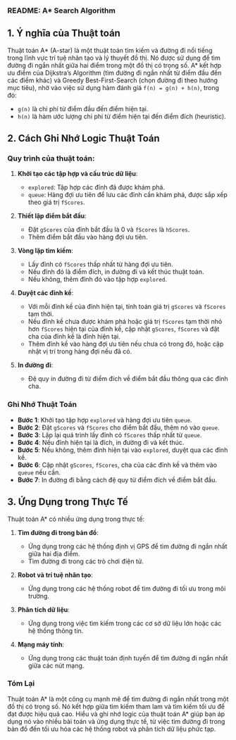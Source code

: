 ### README: A* Search Algorithm

## 1. Ý nghĩa của Thuật toán

Thuật toán A* (A-star) là một thuật toán tìm kiếm và đường đi nổi tiếng trong lĩnh vực trí tuệ nhân tạo và lý thuyết đồ thị. Nó được sử dụng để tìm đường đi ngắn nhất giữa hai điểm trong một đồ thị có trọng số. A* kết hợp ưu điểm của Dijkstra’s Algorithm (tìm đường đi ngắn nhất từ điểm đầu đến các điểm khác) và Greedy Best-First-Search (chọn đường đi theo hướng mục tiêu), nhờ vào việc sử dụng hàm đánh giá `f(n) = g(n) + h(n)`, trong đó:
- `g(n)` là chi phí từ điểm đầu đến điểm hiện tại.
- `h(n)` là hàm ước lượng chi phí từ điểm hiện tại đến điểm đích (heuristic).

## 2. Cách Ghi Nhớ Logic Thuật Toán

### Quy trình của thuật toán:

1. **Khởi tạo các tập hợp và cấu trúc dữ liệu**:
    - `explored`: Tập hợp các đỉnh đã được khám phá.
    - `queue`: Hàng đợi ưu tiên để lưu các đỉnh cần khám phá, được sắp xếp theo giá trị `fScores`.

2. **Thiết lập điểm bắt đầu**:
    - Đặt `gScores` của đỉnh bắt đầu là 0 và `fScores` là `hScores`.
    - Thêm điểm bắt đầu vào hàng đợi ưu tiên.

3. **Vòng lặp tìm kiếm**:
    - Lấy đỉnh có `fScores` thấp nhất từ hàng đợi ưu tiên.
    - Nếu đỉnh đó là điểm đích, in đường đi và kết thúc thuật toán.
    - Nếu không, thêm đỉnh đó vào tập hợp `explored`.

4. **Duyệt các đỉnh kề**:
    - Với mỗi đỉnh kề của đỉnh hiện tại, tính toán giá trị `gScores` và `fScores` tạm thời.
    - Nếu đỉnh kề chưa được khám phá hoặc giá trị `fScores` tạm thời nhỏ hơn `fScores` hiện tại của đỉnh kề, cập nhật `gScores`, `fScores` và đặt cha của đỉnh kề là đỉnh hiện tại.
    - Thêm đỉnh kề vào hàng đợi ưu tiên nếu chưa có trong đó, hoặc cập nhật vị trí trong hàng đợi nếu đã có.

5. **In đường đi**:
    - Đệ quy in đường đi từ điểm đích về điểm bắt đầu thông qua các đỉnh cha.

### Ghi Nhớ Thuật Toán
- **Bước 1**: Khởi tạo tập hợp `explored` và hàng đợi ưu tiên `queue`.
- **Bước 2**: Đặt `gScores` và `fScores` cho điểm bắt đầu, thêm nó vào `queue`.
- **Bước 3**: Lặp lại quá trình lấy đỉnh có `fScores` thấp nhất từ `queue`.
- **Bước 4**: Nếu đỉnh hiện tại là đích, in đường đi và kết thúc.
- **Bước 5**: Nếu không, thêm đỉnh hiện tại vào `explored`, duyệt qua các đỉnh kề.
- **Bước 6**: Cập nhật `gScores`, `fScores`, cha của các đỉnh kề và thêm vào `queue` nếu cần.
- **Bước 7**: In đường đi bằng cách đệ quy từ điểm đích về điểm bắt đầu.

## 3. Ứng Dụng trong Thực Tế

Thuật toán A* có nhiều ứng dụng trong thực tế:

1. **Tìm đường đi trong bản đồ**:
    - Ứng dụng trong các hệ thống định vị GPS để tìm đường đi ngắn nhất giữa hai địa điểm.
    - Tìm đường đi trong các trò chơi điện tử.

2. **Robot và trí tuệ nhân tạo**:
    - Ứng dụng trong các hệ thống robot để tìm đường đi tối ưu trong môi trường.

3. **Phân tích dữ liệu**:
    - Ứng dụng trong việc tìm kiếm trong các cơ sở dữ liệu lớn hoặc các hệ thống thông tin.

4. **Mạng máy tính**:
    - Ứng dụng trong các thuật toán định tuyến để tìm đường đi ngắn nhất giữa các nút mạng.

### Tóm Lại

Thuật toán A* là một công cụ mạnh mẽ để tìm đường đi ngắn nhất trong một đồ thị có trọng số. Nó kết hợp giữa tìm kiếm tham lam và tìm kiếm tối ưu để đạt được hiệu quả cao. Hiểu và ghi nhớ logic của thuật toán A* giúp bạn áp dụng nó vào nhiều bài toán và ứng dụng thực tế, từ việc tìm đường đi trong bản đồ đến tối ưu hóa các hệ thống robot và phân tích dữ liệu phức tạp.